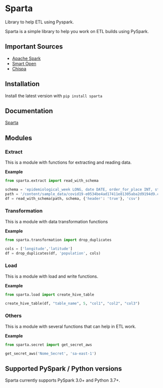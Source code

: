 # Sparta

Library to help ETL using Pyspark.

Sparta is a simple library to help you work on ETL builds using PySpark.

## Important Sources

- <a href="https://spark.apache.org/">Apache Spark</a>
- <a href="https://pypi.org/project/smart-open/">Smart Open</a>
- <a href="https://github.com/MrPowers/chispa">Chispa</a>

## Installation

Install the latest version with ```pip install sparta```

## Documentation

<a href="https://jcpsantos.github.io/sparta/">Sparta</a>

## Modules

### Extract

This is a module with functions for extracting and reading data.

**Example**

```python
from sparta.extract import read_with_schema

schema = 'epidemiological_week LONG, date DATE, order_for_place INT, state STRING, city STRING, city_ibge_code LONG, place_type STRING, last_available_confirmed INT'
path = '/content/sample_data/covid19-e0534be4ad17411e81305aba2d9194d9.csv'
df = read_with_schema(path, schema, {'header': 'true'}, 'csv')
```

### Transformation

This is a module with data transformation functions

**Example**

```python
from sparta.transformation import drop_duplicates

cols = ['longitude','latitude']
df = drop_duplicates(df, 'population', cols)
```

### Load

This is a module with load and write functions.

**Example**

```python
from sparta.load import create_hive_table

create_hive_table(df, "table_name", 5, "col1", "col2", "col3")
```

### Others

This is a module with several functions that can help in ETL work.

**Example**

```python
from sparta.secret import get_secret_aws

get_secret_aws('Nome_Secret', 'sa-east-1')
```

## Supported PySpark / Python versions

Sparta currently supports PySpark 3.0+ and Python 3.7+.
